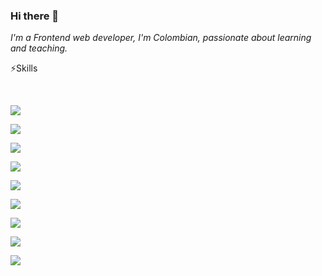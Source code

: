 ### Hi there 👋

_I'm a Frontend web developer, I'm Colombian, passionate about learning and teaching._


⚡️Skills


<br />

<a src="https://www.w3schools.com/html/"><img src="https://img.icons8.com/color/48/000000/html-5.png"/></a>

<a src="https://www.w3schools.com/css/"><img src="https://img.icons8.com/color/48/000000/css3.png"/></a>

<a src="https://www.javascript.com/"><img src="https://img.icons8.com/color/48/000000/javascript.png"/></a> 

<a src="https://reactjs.org/"><img src="https://img.icons8.com/color/48/000000/react-native.png"/></a>

<a src="https://www.typescriptlang.org/"><img src="https://img.icons8.com/color/48/000000/typescript.png"/></a>

<a src="https://visualstudio.microsoft.com/"><img src="https://img.icons8.com/color/48/000000/visual-studio.png"/></a>

<a src="https://www.npmjs.com/"><img src="https://img.icons8.com/color/48/000000/npm.png"/></a>

<a src="https://getbootstrap.com/"><img src="https://img.icons8.com/color/48/000000/bootstrap.png"/></a>

<a src="https://github.com/"><img src="https://img.icons8.com/color/48/000000/github--v1.png"/></a>







